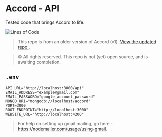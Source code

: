 # Accord - API
Tested code that brings Accord to life.

![Lines of Code](https://img.shields.io/tokei/lines/github/d-clone/API?color=46828d&style=for-the-badge)

> This repo is from an older version of Accord (v1). [View the updated repo.](https://github.com/accord-dot-app/app).

> © All rights reserved. This repo is not (yet) open source, and is awaiting completion.

## `.env`
```.env
API_URL="http://localhost:3000/api"
EMAIL_ADDRESS="example@gmail.com"
EMAIL_PASSWORD="google_account_password"
MONGO_URI="mongodb://localhost/accord"
PORT=3000
ROOT_ENDPOINT="http://localhost:3000"
WEBSITE_URL="http://localhost:4200"
```

> For help on setting up gmail mailing, go here - https://nodemailer.com/usage/using-gmail.
